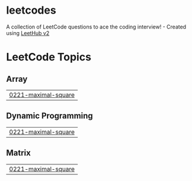 # leetcodes
A collection of LeetCode questions to ace the coding interview! - Created using [LeetHub v2](https://github.com/arunbhardwaj/LeetHub-2.0)

<!---LeetCode Topics Start-->
# LeetCode Topics
## Array
|  |
| ------- |
| [0221-maximal-square](https://github.com/mirigrinzaig/leetcodes/tree/master/0221-maximal-square) |
## Dynamic Programming
|  |
| ------- |
| [0221-maximal-square](https://github.com/mirigrinzaig/leetcodes/tree/master/0221-maximal-square) |
## Matrix
|  |
| ------- |
| [0221-maximal-square](https://github.com/mirigrinzaig/leetcodes/tree/master/0221-maximal-square) |
<!---LeetCode Topics End-->